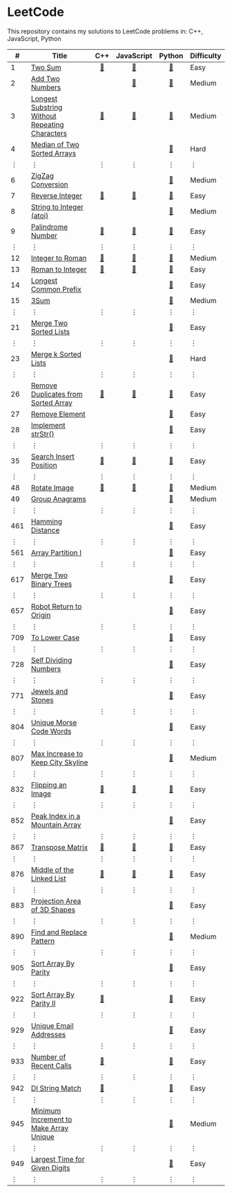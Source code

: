 # LeetCode

This repository contains my solutions to LeetCode problems in:
C++,
JavaScript,
Python

\#|Title|C++|JavaScript|Python|Difficulty
--|------|:---:|:----------:|:------:|----------
1|[Two Sum](https://leetcode.com/problems/two-sum/)|[:page_facing_up:](cpp/prob_1.cpp)|[:page_facing_up:](js/prob_1.js)|[:page_facing_up:](py/prob_1.py)|Easy
2|[Add Two Numbers](https://leetcode.com/problems/add-two-numbers/)||[:page_facing_up:](js/prob_2.js)|[:page_facing_up:](py/prob_2.py)|Medium
3|[Longest Substring Without Repeating Characters](https://leetcode.com/problems/longest-substring-without-repeating-characters/)|[:page_facing_up:](cpp/prob_3.cpp)|[:page_facing_up:](js/prob_3.js)|[:page_facing_up:](py/prob_3.py)|Medium
4|[Median of Two Sorted Arrays](https://leetcode.com/problems/median-of-two-sorted-arrays/)|||[:page_facing_up:](py/prob_4.py)|Hard
&#x22EE;|&#x22EE;|&#x22EE;|&#x22EE;|&#x22EE;|&#x22EE;
6|[ZigZag Conversion](https://leetcode.com/problems/zigzag-conversion/)|||[:page_facing_up:](py/prob_6.py)|Medium
7|[Reverse Integer](https://leetcode.com/problems/reverse-integer/)|[:page_facing_up:](cpp/prob_7.cpp)|[:page_facing_up:](js/prob_7.js)|[:page_facing_up:](py/prob_7.py)|Easy
8|[String to Integer (atoi)](https://leetcode.com/problems/string-to-integer-atoi/)|||[:page_facing_up:](py/prob_8.py)|Medium
9|[Palindrome Number](https://leetcode.com/problems/palindrome-number/)|[:page_facing_up:](cpp/prob_9.cpp)|[:page_facing_up:](js/prob_9.js)|[:page_facing_up:](py/prob_9.py)|Easy
&#x22EE;|&#x22EE;|&#x22EE;|&#x22EE;|&#x22EE;|&#x22EE;
12|[Integer to Roman](https://leetcode.com/problems/integer-to-roman/)|[:page_facing_up:](cpp/prob_12.cpp)|[:page_facing_up:](js/prob_12.js)|[:page_facing_up:](py/prob_12.py)|Medium
13|[Roman to Integer](https://leetcode.com/problems/roman-to-integer/)|[:page_facing_up:](cpp/prob_13.cpp)|[:page_facing_up:](js/prob_13.js)|[:page_facing_up:](py/prob_13.py)|Easy
14|[Longest Common Prefix](https://leetcode.com/problems/longest-common-prefix/)|||[:page_facing_up:](py/prob_14.py)|Easy
15|[3Sum](https://leetcode.com/problems/3sum/)|||[:page_facing_up:](py/prob_15.py)|Medium 
&#x22EE;|&#x22EE;|&#x22EE;|&#x22EE;|&#x22EE;|&#x22EE;
21|[Merge Two Sorted Lists](https://leetcode.com/problems/merge-two-sorted-lists/)|||[:page_facing_up:](py/prob_21.py)|Easy
&#x22EE;|&#x22EE;|&#x22EE;|&#x22EE;|&#x22EE;|&#x22EE;
23|[Merge k Sorted Lists](https://leetcode.com/problems/merge-k-sorted-lists/)|||[:page_facing_up:](py/prob_23.py)|Hard
&#x22EE;|&#x22EE;|&#x22EE;|&#x22EE;|&#x22EE;|&#x22EE;
26|[Remove Duplicates from Sorted Array](https://leetcode.com/problems/remove-duplicates-from-sorted-array/)|[:page_facing_up:](cpp/prob_26.cpp)|[:page_facing_up:](js/prob_26.js)|[:page_facing_up:](py/prob_26.py)|Easy
27|[Remove Element](https://leetcode.com/problems/remove-element/)|||[:page_facing_up:](py/prob_27.py)|Easy
28|[Implement strStr()](https://leetcode.com/problems/implement-strstr/)|||[:page_facing_up:](py/prob_28.py)|Easy
&#x22EE;|&#x22EE;|&#x22EE;|&#x22EE;|&#x22EE;|&#x22EE;
35|[Search Insert Position](https://leetcode.com/problems/search-insert-position/)|[:page_facing_up:](cpp/prob_35.cpp)|[:page_facing_up:](js/prob_35.js)|[:page_facing_up:](py/prob_35.py)|Easy
&#x22EE;|&#x22EE;|&#x22EE;|&#x22EE;|&#x22EE;|&#x22EE;
48|[Rotate Image](https://leetcode.com/problems/rotate-image/)|[:page_facing_up:](cpp/prob_48.cpp)|[:page_facing_up:](js/prob_48.js)|[:page_facing_up:](py/prob_48.py)|Medium
49|[Group Anagrams](https://leetcode.com/problems/group-anagrams/)|||[:page_facing_up:](py/prob_49.py)|Medium
&#x22EE;|&#x22EE;|&#x22EE;|&#x22EE;|&#x22EE;|&#x22EE;
461|[Hamming Distance](https://leetcode.com/problems/hamming-distance/)|||[:page_facing_up:](py/prob_461.py)|Easy
&#x22EE;|&#x22EE;|&#x22EE;|&#x22EE;|&#x22EE;|&#x22EE;
561|[Array Partition I](https://leetcode.com/problems/array-partition-i/)|||[:page_facing_up:](py/prob_561.py)|Easy
&#x22EE;|&#x22EE;|&#x22EE;|&#x22EE;|&#x22EE;|&#x22EE;
617|[Merge Two Binary Trees](https://leetcode.com/problems/merge-two-binary-trees/)|||[:page_facing_up:](py/prob_617.py)|Easy
&#x22EE;|&#x22EE;|&#x22EE;|&#x22EE;|&#x22EE;|&#x22EE;
657|[Robot Return to Origin](https://leetcode.com/problems/robot-return-to-origin/)|||[:page_facing_up:](py/prob_657.py)|Easy
&#x22EE;|&#x22EE;|&#x22EE;|&#x22EE;|&#x22EE;|&#x22EE;
709|[To Lower Case](https://leetcode.com/problems/to-lower-case/)|||[:page_facing_up:](py/prob_709.py)|Easy
&#x22EE;|&#x22EE;|&#x22EE;|&#x22EE;|&#x22EE;|&#x22EE;
728|[Self Dividing Numbers](https://leetcode.com/problems/self-dividing-numbers/)|||[:page_facing_up:](py/prob_728.py)|Easy
&#x22EE;|&#x22EE;|&#x22EE;|&#x22EE;|&#x22EE;|&#x22EE;
771|[Jewels and Stones](https://leetcode.com/problems/jewels-and-stones/)|||[:page_facing_up:](py/prob_771.py)|Easy
&#x22EE;|&#x22EE;|&#x22EE;|&#x22EE;|&#x22EE;|&#x22EE;
804|[Unique Morse Code Words](https://leetcode.com/problems/unique-morse-code-words/)|||[:page_facing_up:](py/prob_804.py)|Easy
&#x22EE;|&#x22EE;|&#x22EE;|&#x22EE;|&#x22EE;|&#x22EE;
807|[Max Increase to Keep City Skyline](https://leetcode.com/problems/max-increase-to-keep-city-skyline/)|||[:page_facing_up:](py/prob_807.py)|Medium
&#x22EE;|&#x22EE;|&#x22EE;|&#x22EE;|&#x22EE;|&#x22EE;
832|[Flipping an Image](https://leetcode.com/problems/flipping-an-image/)|[:page_facing_up:](cpp/prob_832.cpp)|[:page_facing_up:](js/prob_832.js)|[:page_facing_up:](py/prob_832.py)|Easy
&#x22EE;|&#x22EE;|&#x22EE;|&#x22EE;|&#x22EE;|&#x22EE;
852|[Peak Index in a Mountain Array](https://leetcode.com/problems/peak-index-in-a-mountain-array/)|||[:page_facing_up:](py/prob_852.py)|Easy
&#x22EE;|&#x22EE;|&#x22EE;|&#x22EE;|&#x22EE;|&#x22EE;
867|[Transpose Matrix](https://leetcode.com/problems/transpose-matrix/)|[:page_facing_up:](cpp/prob_867.cpp)|[:page_facing_up:](js/prob_867.js)|[:page_facing_up:](py/prob_867.py)|Easy
&#x22EE;|&#x22EE;|&#x22EE;|&#x22EE;|&#x22EE;|&#x22EE;
876|[Middle of the Linked List](https://leetcode.com/problems/middle-of-the-linked-list/)|[:page_facing_up:](cpp/prob_876.cpp)|[:page_facing_up:](js/prob_876.js)|[:page_facing_up:](py/prob_876.py)|Easy
&#x22EE;|&#x22EE;|&#x22EE;|&#x22EE;|&#x22EE;|&#x22EE;
883|[Projection Area of 3D Shapes](https://leetcode.com/problems/projection-area-of-3d-shapes/)|||[:page_facing_up:](py/prob_883.py)|Easy
&#x22EE;|&#x22EE;|&#x22EE;|&#x22EE;|&#x22EE;|&#x22EE;
890|[Find and Replace Pattern](https://leetcode.com/problems/find-and-replace-pattern/)|||[:page_facing_up:](py/prob_890.py)|Medium
&#x22EE;|&#x22EE;|&#x22EE;|&#x22EE;|&#x22EE;|&#x22EE;
905|[Sort Array By Parity](https://leetcode.com/problems/sort-array-by-parity/)|||[:page_facing_up:](py/prob_905.py)|Easy
&#x22EE;|&#x22EE;|&#x22EE;|&#x22EE;|&#x22EE;|&#x22EE;
922|[Sort Array By Parity II](https://leetcode.com/problems/sort-array-by-parity-ii/)|[:page_facing_up:](cpp/prob_922.cpp)||[:page_facing_up:](py/prob_922.py)|Easy
&#x22EE;|&#x22EE;|&#x22EE;|&#x22EE;|&#x22EE;|&#x22EE;
929|[Unique Email Addresses](https://leetcode.com/problems/unique-email-addresses/)|||[:page_facing_up:](py/prob_929.py)|Easy
&#x22EE;|&#x22EE;|&#x22EE;|&#x22EE;|&#x22EE;|&#x22EE;
933|[Number of Recent Calls](https://leetcode.com/problems/number-of-recent-calls/)|[:page_facing_up:](cpp/prob_933.cpp)||[:page_facing_up:](py/prob_933.py)|Easy
&#x22EE;|&#x22EE;|&#x22EE;|&#x22EE;|&#x22EE;|&#x22EE;
942|[DI String Match](https://leetcode.com/problems/di-string-match/)|[:page_facing_up:](cpp/prob_942.cpp)||[:page_facing_up:](py/prob_942.py)|Easy
&#x22EE;|&#x22EE;|&#x22EE;|&#x22EE;|&#x22EE;|&#x22EE;
945|[Minimum Increment to Make Array Unique](https://leetcode.com/problems/minimum-increment-to-make-array-unique/)|||[:page_facing_up:](py/prob_945.py)|Medium
&#x22EE;|&#x22EE;|&#x22EE;|&#x22EE;|&#x22EE;|&#x22EE;
949|[Largest Time for Given Digits](https://leetcode.com/problems/largest-time-for-given-digits/)|||[:page_facing_up:](py/prob_949.py)|Easy
&#x22EE;|&#x22EE;|&#x22EE;|&#x22EE;|&#x22EE;|&#x22EE;
